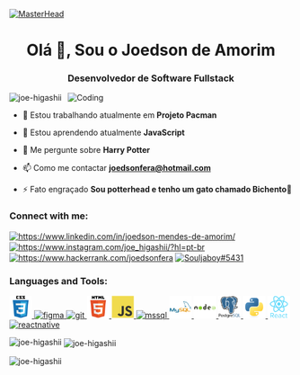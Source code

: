 [![MasterHead](https://user-images.githubusercontent.com/10498744/210012254-234538ff-d198-48aa-8964-37e6fd45d227.gif)](https://joe-higashii.io)
<h1 align="center">Olá 👋, Sou o Joedson de Amorim</h1>
<h3 align="center">Desenvolvedor de Software Fullstack</h3>
<img align="right" alt="Coding" width="400" src="https://i.pinimg.com/originals/f0/f0/d9/f0f0d932d6e39c7af5aa305cbd8da735.gif">

<p align="left"> <img src="https://komarev.com/ghpvc/?username=joe-higashii&label=Profile%20views&color=0e75b6&style=flat" alt="joe-higashii" /> </p>

- 🔭 Estou trabalhando atualmente em **Projeto Pacman**

- 🌱 Estou aprendendo atualmente **JavaScript**

- 💬 Me pergunte sobre **Harry Potter**

- 📫 Como me contactar **joedsonfera@hotmail.com**

- ⚡ Fato engraçado **Sou potterhead e tenho um gato chamado Bichento🤭**

<h3 align="left">Connect with me:</h3>
<p align="left">
<a href="https://www.linkedin.com/in/joedson-mendes-de-amorim/" target="blank"><img align="center" src="https://raw.githubusercontent.com/rahuldkjain/github-profile-readme-generator/master/src/images/icons/Social/linked-in-alt.svg" alt="https://www.linkedin.com/in/joedson-mendes-de-amorim/" height="30" width="40" /></a>
<a href="https://www.instagram.com/joe_higashii/?hl=pt-br" target="blank"><img align="center" src="https://raw.githubusercontent.com/rahuldkjain/github-profile-readme-generator/master/src/images/icons/Social/instagram.svg" alt="https://www.instagram.com/joe_higashii/?hl=pt-br" height="30" width="40" /></a>
<a href="https://www.hackerrank.com/joedsonfera" target="blank"><img align="center" src="https://raw.githubusercontent.com/rahuldkjain/github-profile-readme-generator/master/src/images/icons/Social/hackerrank.svg" alt="https://www.hackerrank.com/joedsonfera" height="30" width="40" /></a>
<a href="Souljaboy#5431" target="blank"><img align="center" src="https://raw.githubusercontent.com/rahuldkjain/github-profile-readme-generator/master/src/images/icons/Social/discord.svg" alt="Souljaboy#5431" height="30" width="40" /></a>
</p>

<h3 align="left">Languages and Tools:</h3>
<p align="left"> <a href="https://www.w3schools.com/css/" target="_blank" rel="noreferrer"> <img src="https://raw.githubusercontent.com/devicons/devicon/master/icons/css3/css3-original-wordmark.svg" alt="css3" width="40" height="40"/> </a> <a href="https://www.figma.com/" target="_blank" rel="noreferrer"> <img src="https://www.vectorlogo.zone/logos/figma/figma-icon.svg" alt="figma" width="40" height="40"/> </a> <a href="https://git-scm.com/" target="_blank" rel="noreferrer"> <img src="https://www.vectorlogo.zone/logos/git-scm/git-scm-icon.svg" alt="git" width="40" height="40"/> </a> <a href="https://www.w3.org/html/" target="_blank" rel="noreferrer"> <img src="https://raw.githubusercontent.com/devicons/devicon/master/icons/html5/html5-original-wordmark.svg" alt="html5" width="40" height="40"/> </a> <a href="https://developer.mozilla.org/en-US/docs/Web/JavaScript" target="_blank" rel="noreferrer"> <img src="https://raw.githubusercontent.com/devicons/devicon/master/icons/javascript/javascript-original.svg" alt="javascript" width="40" height="40"/> </a> <a href="https://www.microsoft.com/en-us/sql-server" target="_blank" rel="noreferrer"> <img src="https://www.svgrepo.com/show/303229/microsoft-sql-server-logo.svg" alt="mssql" width="40" height="40"/> </a> <a href="https://www.mysql.com/" target="_blank" rel="noreferrer"> <img src="https://raw.githubusercontent.com/devicons/devicon/master/icons/mysql/mysql-original-wordmark.svg" alt="mysql" width="40" height="40"/> </a> <a href="https://nodejs.org" target="_blank" rel="noreferrer"> <img src="https://raw.githubusercontent.com/devicons/devicon/master/icons/nodejs/nodejs-original-wordmark.svg" alt="nodejs" width="40" height="40"/> </a> <a href="https://www.postgresql.org" target="_blank" rel="noreferrer"> <img src="https://raw.githubusercontent.com/devicons/devicon/master/icons/postgresql/postgresql-original-wordmark.svg" alt="postgresql" width="40" height="40"/> </a> <a href="https://www.python.org" target="_blank" rel="noreferrer"> <img src="https://raw.githubusercontent.com/devicons/devicon/master/icons/python/python-original.svg" alt="python" width="40" height="40"/> </a> <a href="https://reactjs.org/" target="_blank" rel="noreferrer"> <img src="https://raw.githubusercontent.com/devicons/devicon/master/icons/react/react-original-wordmark.svg" alt="react" width="40" height="40"/> </a> <a href="https://reactnative.dev/" target="_blank" rel="noreferrer"> <img src="https://reactnative.dev/img/header_logo.svg" alt="reactnative" width="40" height="40"/> </a> </p>

<p><img align="left" src="https://github-readme-stats.vercel.app/api/top-langs?username=joe-higashii&show_icons=true&locale=en&layout=compact" alt="joe-higashii" /></p>

<p>&nbsp;<img align="center" src="https://github-readme-stats.vercel.app/api?username=joe-higashii&show_icons=true&locale=en" alt="joe-higashii" /></p>

<p><img align="center" src="https://github-readme-streak-stats.herokuapp.com/?user=joe-higashii&" alt="joe-higashii" /></p>
